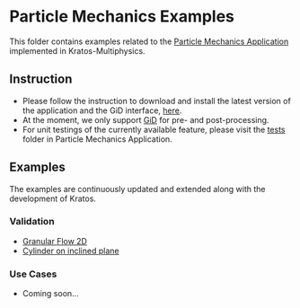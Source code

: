 # Particle Mechanics Examples

This folder contains examples related to the [Particle Mechanics Application](https://github.com/KratosMultiphysics/Kratos/tree/master/applications/ParticleMechanicsApplication) implemented in Kratos-Multiphysics. 

## Instruction
- Please follow the instruction to download and install the latest version of the application and the GiD interface, [here](https://github.com/KratosMultiphysics/Kratos/tree/master/applications/ParticleMechanicsApplication). 
- At the moment, we only support [GiD](https://www.gidhome.com/) for pre- and post-processing.
- For unit testings of the currently available feature, please visit the [tests](https://github.com/KratosMultiphysics/Kratos/tree/master/applications/ParticleMechanicsApplication/tests) folder in Particle Mechanics Application.

## Examples

The examples are continuously updated and extended along with the development of Kratos.

### Validation
 - [Granular Flow 2D](validation/granular_flow_2D/README.md)
 - [Cylinder on inclined plane](validation/cylinder_on_inclined_plane/README.md)

### Use Cases
- Coming soon...
